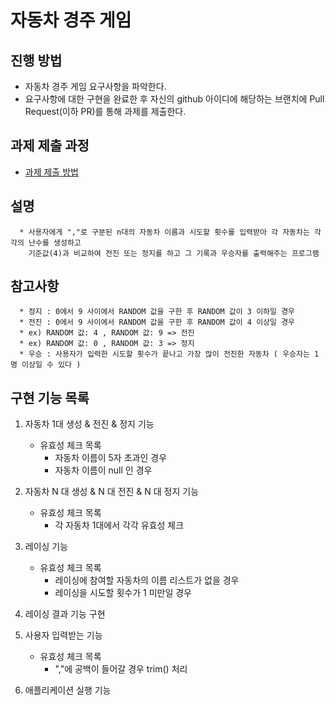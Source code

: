# 자동차 경주 게임

## 진행 방법

* 자동차 경주 게임 요구사항을 파악한다.
* 요구사항에 대한 구현을 완료한 후 자신의 github 아이디에 해당하는 브랜치에 Pull Request(이하 PR)를 통해 과제를 제출한다.

## 과제 제출 과정

* [과제 제출 방법](https://github.com/next-step/nextstep-docs/tree/master/precourse)

## 설명

      * 사용자에게 ","로 구분된 n대의 자동차 이름과 시도할 횟수를 입력받아 각 자동차는 각각의 난수를 생성하고 
        기준값(4)과 비교하여 전진 또는 정지를 하고 그 기록과 우승자를 출력해주는 프로그램

## 참고사항

      * 정지 : 0에서 9 사이에서 RANDOM 값을 구한 후 RANDOM 값이 3 이하일 경우
      * 전진 : 0에서 9 사이에서 RANDOM 값을 구한 후 RANDOM 값이 4 이상일 경우
      * ex) RANDOM 값: 4 , RANDOM 값: 9 => 전진
      * ex) RANDOM 값: 0 , RANDOM 값: 3 => 정지
      * 우승 : 사용자가 입력한 시도할 횟수가 끝나고 가장 많이 전진한 자동차 ( 우승자는 1명 이상일 수 있다 )

## 구현 기능 목록

1. 자동차 1대 생성 & 전진 & 정지 기능
    * 유효성 체크 목록
        * 자동차 이름이 5자 초과인 경우
        * 자동차 이름이 null 인 경우


2. 자동차 N 대 생성 & N 대 전진 & N 대 정지 기능
    * 유효성 체크 목록
        * 각 자동차 1대에서 각각 유효성 체크


3. 레이싱 기능
    * 유효성 체크 목록
        * 레이싱에 참여할 자동차의 이름 리스트가 없을 경우
        * 레이싱을 시도할 횟수가 1 미만일 경우


4. 레이싱 결과 기능 구현


5. 사용자 입력받는 기능
    * 유효성 체크 목록
        * ","에 공백이 들어갈 경우 trim() 처리


6. 애플리케이션 실행 기능
